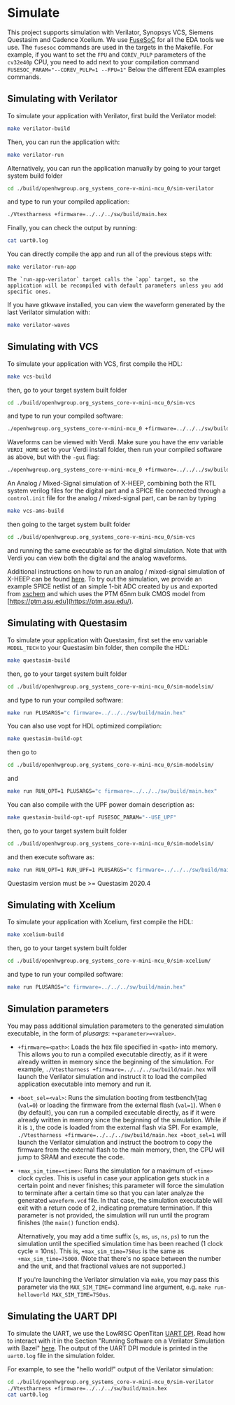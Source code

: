 # Simulate

This project supports simulation with Verilator, Synopsys VCS, Siemens Questasim and Cadence Xcelium.
We use [FuseSoC](https://github.com/olofk/fusesoc) for all the EDA tools we use. The `fusesoc` commands are used in the targets in the Makefile.
For example, if you want to set the `FPU` and `COREV_PULP` parameters of the `cv32e40p` CPU,
you need to add next to your compilation command `FUSESOC_PARAM="--COREV_PULP=1 --FPU=1"`
Below the different EDA examples commands.

## Simulating with Verilator

To simulate your application with Verilator, first build the Verilator model:

```bash
make verilator-build
```

Then, you can run the application with:

```bash
make verilator-run
```

Alternatively, you can run the application manually by going to your target system build folder

```bash
cd ./build/openhwgroup.org_systems_core-v-mini-mcu_0/sim-verilator
```

and type to run your compiled application:

```bash
./Vtestharness +firmware=../../../sw/build/main.hex
```

Finally, you can check the output by running:

```bash
cat uart0.log
```

You can directly compile the app and run all of the previous steps with:

```bash
make verilator-run-app
```

```{warning}
The `run-app-verilator` target calls the `app` target, so the application will be recompiled with default parameters unless you add specific ones.
```

If you have gtkwave installed, you can view the waveform generated by the last Verilator simulation with:

```bash
make verilator-waves
```

## Simulating with VCS

To simulate your application with VCS, first compile the HDL:

```bash
make vcs-build
```

then, go to your target system built folder

```bash
cd ./build/openhwgroup.org_systems_core-v-mini-mcu_0/sim-vcs
```

and type to run your compiled software:

```bash
./openhwgroup.org_systems_core-v-mini-mcu_0 +firmware=../../../sw/build/main.hex
```

Waveforms can be viewed with Verdi. Make sure you have the env variable `VERDI_HOME` set to your Verdi install folder, then run your compiled software as above, but with the `-gui` flag:

```bash
./openhwgroup.org_systems_core-v-mini-mcu_0 +firmware=../../../sw/build/main.hex -gui
```

An Analog / Mixed-Signal simulation of X-HEEP, combining both the RTL system verilog files for the digital part and a SPICE file connected through a `control.init` file for the analog / mixed-signal part, can be ran by typing

```bash
make vcs-ams-build
```

then going to the target system built folder

```bash
cd ./build/openhwgroup.org_systems_core-v-mini-mcu_0/sim-vcs
```

and running the same executable as for the digital simulation. Note that with Verdi you can view both the digital and the analog waveforms.

Additional instructions on how to run an analog / mixed-signal simulation of X-HEEP can be found [here](./AnalogMixedSignal.md). To try out the simulation, we provide an example SPICE netlist of an simple 1-bit ADC created by us and exported from [xschem](https://xschem.sourceforge.io/stefan/index.html) and which uses the PTM 65nm bulk CMOS model from [https://ptm.asu.edu](https://ptm.asu.edu/).

## Simulating with Questasim

To simulate your application with Questasim, first set the env variable `MODEL_TECH` to your Questasim bin folder, then compile the HDL:

```bash
make questasim-build
```

then, go to your target system built folder

```bash
cd ./build/openhwgroup.org_systems_core-v-mini-mcu_0/sim-modelsim/
```

and type to run your compiled software:

```bash
make run PLUSARGS="c firmware=../../../sw/build/main.hex"
```

You can also use vopt for HDL optimized compilation:

```bash
make questasim-build-opt
```

then go to

```bash
cd ./build/openhwgroup.org_systems_core-v-mini-mcu_0/sim-modelsim/
```

and

```bash
make run RUN_OPT=1 PLUSARGS="c firmware=../../../sw/build/main.hex"
```

You can also compile with the UPF power domain description as:

```bash
make questasim-build-opt-upf FUSESOC_PARAM="--USE_UPF"
```

then, go to your target system built folder

```bash
cd ./build/openhwgroup.org_systems_core-v-mini-mcu_0/sim-modelsim/
```

and then execute software as:

```bash
make run RUN_OPT=1 RUN_UPF=1 PLUSARGS="c firmware=../../../sw/build/main.hex"
```

Questasim version must be >= Questasim 2020.4

## Simulating with Xcelium

To simulate your application with Xcelium, first compile the HDL:

```bash
make xcelium-build
```

then, go to your target system built folder

```bash
cd ./build/openhwgroup.org_systems_core-v-mini-mcu_0/sim-xcelium/
```

and type to run your compiled software:

```bash
make run PLUSARGS="c firmware=../../../sw/build/main.hex"
```

## Simulation parameters

You may pass additional simulation parameters to the generated simulation executable, in the form of *plusargs*: `+<parameter>=<value>`.

- `+firmware=<path>`:
  Loads the hex file specified in `<path>` into memory.
  This allows you to run a compiled executable directly, as if it were already written in memory since the beginning of the simulation.
  For example, `./Vtestharness +firmware=../../../sw/build/main.hex` will launch the Verilator simulation and instruct it to load the compiled application executable into memory and run it.

- `+boot_sel=<val>`:
  Runs the simulation booting from testbench/jtag (`val=0`) or loading the firmware from the external flash (`val=1`).
  When `0` (by default), you can run a compiled executable directly, as if it were already written in memory since the beginning of the simulation. While if it is `1`, the code is loaded from the external flash via SPI.
  For example, `./Vtestharness +firmware=../../../sw/build/main.hex +boot_sel=1` will launch the Verilator simulation and instruct the bootrom to copy the firmware from the external flash to the main memory, then, the CPU will jump to SRAM and execute the code.
  
- `+max_sim_time=<time>`:
  Runs the simulation for a maximum of `<time>` clock cycles.
  This is useful in case your application gets stuck in a certain point and never finishes; this parameter will force the simulation to terminate after a certain time so that you can later analyze the generated `waveform.vcd` file.
  In that case, the simulation executable will exit with a return code of 2, indicating premature termination.
  If this parameter is not provided, the simulation will run until the program finishes (the `main()` function ends).

  Alternatively, you may add a time suffix (`s`, `ms`, `us`, `ns`, `ps`) to run the simulation until the specified simulation time has been reached (1 clock cycle = 10ns).
  This is, `+max_sim_time=750us` is the same as `+max_sim_time=75000`.
  (Note that there's no space between the number and the unit, and that fractional values are not supported.)

  If you're launching the Verilator simulation via `make`, you may pass this parameter via the `MAX_SIM_TIME=` command line argument, e.g. `make run-helloworld MAX_SIM_TIME=750us`.

## Simulating the UART DPI

To simulate the UART, we use the LowRISC OpenTitan [UART DPI](https://github.com/lowRISC/opentitan/tree/master/hw/dv/dpi/uartdpi).
Read how to interact with it in the Section "Running Software on a Verilator Simulation with Bazel" [here](https://opentitan.org/guides/getting_started/setup_verilator.html#running-software-on-a-verilator-simulation-with-bazel).
The output of the UART DPI module is printed in the `uart0.log` file in the simulation folder.

For example, to see the "hello world!" output of the Verilator simulation:

```bash
cd ./build/openhwgroup.org_systems_core-v-mini-mcu_0/sim-verilator
./Vtestharness +firmware=../../../sw/build/main.hex
cat uart0.log
```
